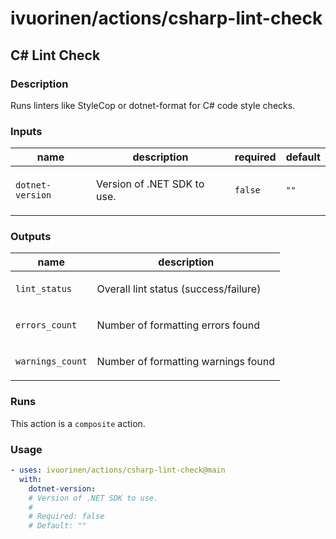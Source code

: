 # ivuorinen/actions/csharp-lint-check

## C# Lint Check

### Description

Runs linters like StyleCop or dotnet-format for C# code style checks.

### Inputs

| name             | description                        | required | default |
|------------------|------------------------------------|----------|---------|
| `dotnet-version` | <p>Version of .NET SDK to use.</p> | `false`  | `""`    |

### Outputs

| name             | description                                  |
|------------------|----------------------------------------------|
| `lint_status`    | <p>Overall lint status (success/failure)</p> |
| `errors_count`   | <p>Number of formatting errors found</p>     |
| `warnings_count` | <p>Number of formatting warnings found</p>   |

### Runs

This action is a `composite` action.

### Usage

```yaml
- uses: ivuorinen/actions/csharp-lint-check@main
  with:
    dotnet-version:
    # Version of .NET SDK to use.
    #
    # Required: false
    # Default: ""
```
